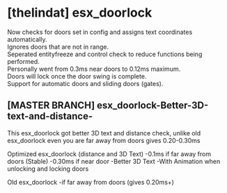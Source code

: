 # [thelindat] esx_doorlock

Now checks for doors set in config and assigns text coordinates automatically.  
Ignores doors that are not in range.  
Seperated entityfreeze and control check to reduce functions being performed.  
Personally went from 0.3ms near doors to 0.12ms maximum.  
Doors will lock once the door swing is complete.  
Support for automatic doors and sliding doors (gates).



## [MASTER BRANCH] esx_doorlock-Better-3D-text-and-distance-

This esx_doorlock got better 3D text and distance check, unlike old esx_doorlock even you are far away from doors gives 0.20-0.30ms

Optimized esx_doorlock (distance and 3D Text)
-0.1ms if far away from doors (Stable)
-0.30ms if near door
-Better 3D Text
-With Animation when unlocking and locking doors

Old esx_doorlock
-if far away from doors (gives 0.20ms+)
